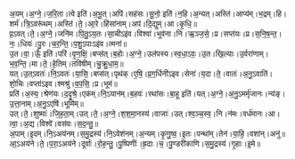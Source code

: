 

  
अ॒यम्।अ॒ग्ने॒।ज॒रि॒ता।त्वे इति॑।अ॒भू॒त्।अपि॑।सह॑सः।सू॒नो॒ इति॑।न॒हि।अ॒न्यत्।अस्ति॑।आप्य॑म्।भ॒द्रम्।हि।शर्म॑।त्रि॒ऽवरू॑थम्।अस्ति॑।ते॒।आ॒रे।हिंसा॑नाम्।अप॑।दि॒द्युम्।आ।कृ॒धि॒॥  
प्र॒ऽवत्।ते॒।अ॒ग्ने॒।जनि॑म।पि॒तु॒ऽय॒तः।सा॒चीऽइ॑व।विश्वा॑।भुव॑ना।नि।ऋ॒ञ्ज॒से॒।प्र।सप्त॑यः।प्र।स॒नि॒ष॒न्त॒।नः॒।धियः॑।पु॒रः।च॒र॒न्ति॒।प॒शु॒ऽपाःऽइ॑व।त्मना॑॥  
उ॒त।वा॒।ऊँ॒ इति॑।परि॑।वृ॒ण॒क्षि॒।बप्स॑त्।ब॒होः।अ॒ग्ने॒।उल॑पस्य।स्व॒धा॒ऽवः॒।उ॒त।खि॒ल्याः।उ॒र्वरा॑णाम्।भ॒व॒न्ति॒।मा।ते॒।हे॒तिम्।तवि॑षीम्।चु॒क्रु॒धा॒म॒॥  
यत्।उ॒त्ऽवतः॑।नि॒ऽवतः॑।या॒सि॒।बप्स॑त्।पृथ॑क्।ए॒षि॒।प्र॒ग॒र्धिनी॑ऽइव।सेना॑।य॒दा।ते॒।वातः॑।अ॒नु॒ऽवाति॑।शो॒चिः।वप्ता॑ऽइव।श्मश्रु॑।व॒प॒सि॒।प्र।भूम॑॥  
प्रति॑।अ॒स्य॒।श्रेण॑यः।द॒दृ॒श्रे॒।एक॑म्।नि॒ऽयान॑म्।ब॒हवः॑।रथा॑सः।बा॒हू इति॑।यत्।अ॒ग्ने॒।अ॒नु॒ऽमर्मृ॑जानः।न्य॑ङ्।उ॒त्ता॒नाम्।अ॒नु॒ऽएषि॑।भूमि॑म्॥  
उत्।ते॒।शुष्माः॑।जि॒ह॒ता॒म्।उत्।ते॒।अ॒ग्ने॒।श॒श॒मा॒नस्य॑।वाजाः॑।उत्।श्व॒ञ्च॒स्व॒।नि।न॑मः।वर्ध॑मानः।आ।त्वा॒।अ॒द्य।विश्वे॑।वस॑वः।स॒द॒न्तु॒॥  
अ॒पाम्।इ॒दम्।नि॒ऽअय॑नम्।स॒मु॒द्रस्य॑।नि॒ऽवेश॑नम्।अ॒न्यम्।कृ॒णु॒ष्व॒।इ॒तः।पन्था॑म्।तेन॑।या॒हि॒।वशा॑न्।अनु॑॥  
आ॒ऽअय॑ने।ते॒।प॒रा॒ऽअय॑ने।दूर्वाः॑।रो॒ह॒न्तु॒।पु॒ष्पिणीः॑।ह्र॒दाः।च॒।पु॒ण्डरी॑काणि।स॒मु॒द्रस्य॑।गृ॒हाः।इ॒मे॥  

